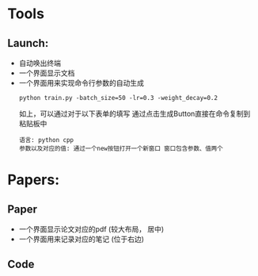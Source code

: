 # Tools
## Launch: 
- 自动唤出终端
- 一个界面显示文档
- 一个界面用来实现命令行参数的自动生成
  ```
  python train.py -batch_size=50 -lr=0.3 -weight_decay=0.2
  ```
  如上，可以通过对于以下表单的填写 通过点击生成Button直接在命令复制到粘贴板中
  ```
  语言: python cpp
  参数以及对应的值: 通过一个new按钮打开一个新窗口 窗口包含参数、值两个
  ```
# Papers:
## Paper
- 一个界面显示论文对应的pdf (较大布局， 居中)
- 一个界面用来记录对应的笔记 (位于右边)
## Code






  
